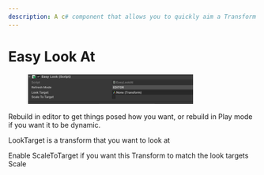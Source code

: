```yaml
---
description: A c# component that allows you to quickly aim a Transform at another Transform
---
```


# Easy Look At

<figure><img src="../../.gitbook/assets/image (17).png" alt="" width="334"><figcaption></figcaption></figure>

Rebuild in editor to get things posed how you want, or rebuild in Play mode if you want it to be dynamic.

LookTarget is a transform that you want to look at

Enable ScaleToTarget if you want this Transform to match the look targets Scale
